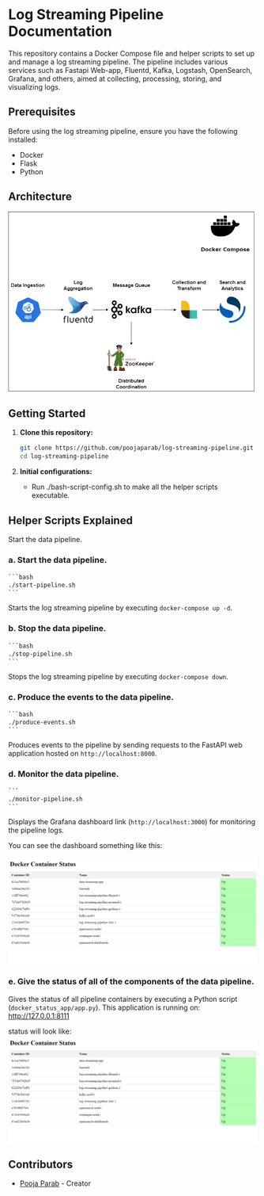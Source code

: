# Log Streaming Pipeline Documentation

This repository contains a Docker Compose file and helper scripts to set up and manage a log streaming pipeline. The pipeline includes various services such as Fastapi Web-app, Fluentd, Kafka, Logstash, OpenSearch, Grafana, and others, aimed at collecting, processing, storing, and visualizing logs.

## Prerequisites

Before using the log streaming pipeline, ensure you have the following installed:

- Docker
- Flask
- Python

## Architecture
![Image Alt Text](https://github.com/poojaparab/log-streaming-pipeline/blob/main/images/Architecture_diagram.png)

## Getting Started

1. **Clone this repository:**

    ```bash
    git clone https://github.com/poojaparab/log-streaming-pipeline.git
    cd log-streaming-pipeline
    ```

2. **Initial configurations:**
   - Run ./bash-script-config.sh to make all the helper scripts executable. 


## Helper Scripts Explained
Start the data pipeline.
### a. Start the data pipeline.

    ```bash
    ./start-pipeline.sh
    ```

Starts the log streaming pipeline by executing `docker-compose up -d`.

### b. Stop the data pipeline.

    ```bash
    ./stop-pipeline.sh
    ```

Stops the log streaming pipeline by executing `docker-compose down`.

### c. Produce the events to the data pipeline.

    ```bash
    ./produce-events.sh
    ```

Produces events to the pipeline by sending requests to the FastAPI web application hosted on `http://localhost:8000`.

### d. Monitor the data pipeline.

    ```
    ./monitor-pipeline.sh
    ```

Displays the Grafana dashboard link (`http://localhost:3000`) for monitoring the pipeline logs.

You can see the dashboard something like this:

![Image Alt Text](https://github.com/poojaparab/log-streaming-pipeline/blob/main/images/docker-status.png)

### e. Give the status of all of the components of the data pipeline.

Gives the status of all pipeline containers by executing a Python script (`docker_status_app/app.py`).
This application is running on: http://127.0.0.1:8111

status will  look like:
![Image Alt Text](https://github.com/poojaparab/log-streaming-pipeline/blob/main/images/docker-status.png)


## Contributors

- [Pooja Parab](https://github.com/poojaparab) - Creator

